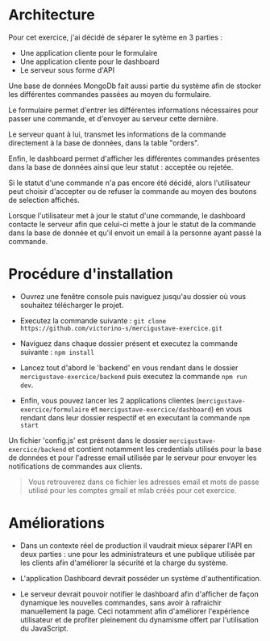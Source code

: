 # Architecture

Pour cet exercice, j'ai décidé de séparer le sytème en 3 parties :

- Une application cliente pour le formulaire
- Une application cliente pour le dashboard
- Le serveur sous forme d'API

Une base de données MongoDb fait aussi partie du système afin de stocker les différentes commandes passées au moyen du formulaire.

Le formulaire permet d'entrer les différentes informations nécessaires pour passer une commande, et d'envoyer au serveur cette dernière.

Le serveur quant à lui, transmet les informations de la commande directement à la base de données, dans la table "orders".

Enfin, le dashboard permet d'afficher les différentes commandes présentes dans la base de données ainsi que leur statut : acceptée ou rejetée.

Si le statut d'une commande n'a pas encore été décidé, alors l'utilisateur peut choisir d'accepter ou de refuser la commande au moyen des boutons de selection affichés.

Lorsque l'utilisateur met à jour le statut d'une commande, le dashboard contacte le serveur afin que celui-ci mette à jour le statut de la commande dans la base de donnée et qu'il envoit un email à la personne ayant passé la commande.

# Procédure d'installation

- Ouvrez une fenêtre console puis naviguez jusqu'au dossier où vous souhaitez télécharger le projet.

- Executez la commande suivante : `git clone https://github.com/victorino-s/mercigustave-exercice.git`

- Naviguez dans chaque dossier présent et executez la commande suivante : `npm install`

- Lancez tout d'abord le 'backend' en vous rendant dans le dossier `mercigustave-exercice/backend` puis executez la commande `npm run dev`.

- Enfin, vous pouvez lancer les 2 applications clientes (`mercigustave-exercice/formulaire` et `mercigustave-exercice/dashboard`) en vous rendant dans leur dossier respectif et en executant la commande `npm start`

Un fichier 'config.js' est présent dans le dossier `mercigustave-exercice/backend` et contient notamment les credentials utilisés pour la base de données et pour l'adresse email utilisée par le serveur pour envoyer les notifications de commandes aux clients.

> Vous retrouverez dans ce fichier les adresses email et mots de passe utilisé pour les comptes gmail et mlab créés pour cet exercice.

# Améliorations

- Dans un contexte réel de production il vaudrait mieux séparer l'API en deux parties : une pour les administrateurs et une publique utilisée par les clients afin d'améliorer la sécurité et la charge du système.

- L'application Dashboard devrait posséder un système d'authentification.

- Le serveur devrait pouvoir notifier le dashboard afin d'afficher de façon dynamique les nouvelles commandes, sans avoir à rafraichir manuellement la page. Ceci notamment afin d'améliorer l'expérience utilisateur et de profiter pleinement du dynamisme offert par l'utilisation du JavaScript.
